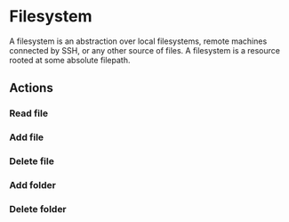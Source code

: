 # Filesystem

A filesystem is an abstraction over local filesystems, remote machines connected by SSH, or any other source of files. A filesystem is a resource rooted at some absolute filepath.

## Actions

### Read file

### Add file

### Delete file

### Add folder

### Delete folder
